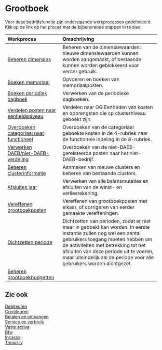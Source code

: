 # Grootboek

Voor deze bedrijfsfunctie zijn onderstaande werkprocessen gedefinieerd. Klik op de link op het proces met de bijbehorende stappen in te zien.

Werkproces | Omschrijving
:--- | :---
[Beheren dimensies](beheren-dimensies/) |  Beheren van de dimensiewaarden: nieuwe dimensiewaarden kunnen worden aangemaakt, of bestaande kunnen worden geblokkeerd voor verder gebruik.
[Boeken memoriaal](boeken-memoriaal/) |  Opvoeren en boeken van memoriaalposten.
[Boeken periodiek dagboek](boeken-periodiek-dagboek/) | Verwerken van de periodieke dagboeken.
[Verdelen posten naar eenheidsniveau](verdelen-kosten-naar-eenheidsniveau/) | Verdelen naar OG Eenheden van kosten en opbrengsten die op clusterniveau geboekt zijn.
[Overboeken categoriaal naar functioneel](overboeken-categoriaal-naar-functioneel/) | Overboeken van de categoriaal geboekte kosten in de 4-rubriek naar de functionele indeling in de 8-rubriek.
[Verwerken DAEB/niet-DAEB-verdeling](verwerken-daeb-niet-daeb-verdeling/) | Overboeken van de niet-DAEB-gerelateerde posten naar het niet-DAEB-bedrijf.
[Beheren clusterinformatie](beheren-clusterinformatie/) | Aanmaken van nieuwe clusters en beheren van bestaande clusters.
[Afsluiten jaar](afsluiten-jaar/) | Verwerken van alle balansmutaties en afsluiten van de winst- en verliesrekening.
[Vereffenen grootboekposten](vereffenen-grootboekposten/) | Vereffenen van grootboekposten met elkaar, of corrigeren van eerder gemaakte vereffeningen.
[Dichtzetten periode](dichtzetten-periode/) | Dichtzetten van perioden, zodat er niet meer in geboekt kan worden. In eerste instantie zullen nog wel een aantal gebruikers toegang moeten hebben om de activiteiten met betrekking tot het afsluiten van deze periode uit te voeren, maar uiteindelijk zal de periode voor alle gebruikers worden dichtgezet.
[Beheren grootboekbudgetten](beheren-grootboekbudgetten/) | 

## Zie ook

[Debiteuren](../debiteuren/)  
[Crediteuren](../crediteuren/)  
[Betalen en ontvangen](../betalen-en-ontvangen/)  
[Service en verbruik](../service-en-verbruik/)  
[Vaste activa](../vaste-activa/)  
[Btw](../btw/)  
[Incasso](../incasso/)  
[Treausry](../treasury/)
